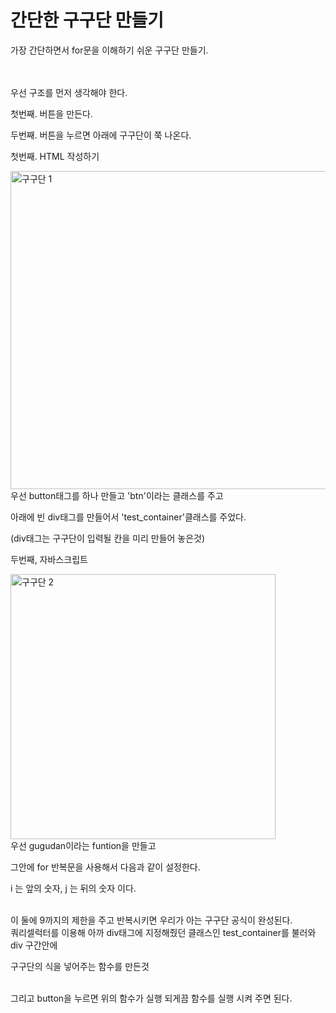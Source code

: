 # 간단한 구구단 만들기
가장 간단하면서 for문을 이해하기 쉬운 구구단 만들기.
<br><br><br>


우선 구조를 먼저 생각해야 한다.
<br>

첫번째. 버튼을 만든다.

두번째. 버튼을 누르면 아래에 구구단이 쭉 나온다.



첫번째. HTML 작성하기

<img width="509" alt="구구단 1" src="https://user-images.githubusercontent.com/74701876/102583115-62bd7900-4147-11eb-9db2-a2707637ec45.png">

<br>
우선 button태그를 하나 만들고 'btn'이라는 클래스를 주고 

아래에 빈 div태그를 만들어서 'test_container'클래스를 주었다.

(div태그는 구구단이 입력될 칸을 미리 만들어 놓은것)



두번째, 자바스크립트

<img width="424" alt="구구단 2" src="https://user-images.githubusercontent.com/74701876/102583126-68b35a00-4147-11eb-9a65-6c9ce2f97c79.png">

<br>
우선  gugudan이라는 funtion을 만들고 

그안에 for 반복문을 사용해서 다음과 같이 설정한다. 

i 는 앞의 숫자, j 는 뒤의 숫자 이다.

<br>
이 둘에 9까지의 제한을 주고 반복시키면 우리가 아는 구구단 공식이 완성된다.


<br>
쿼리셀럭터를 이용해 아까 div태그에 지정해줬던 클래스인 test_container를 불러와 div 구간안에 

구구단의 식을 넣어주는 함수를 만든것


<br>
그리고 button을 누르면 위의 함수가 실행 되게끔 함수를 실행 시켜 주면 된다.
